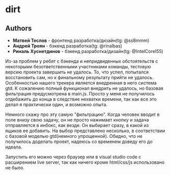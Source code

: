 # dirt
## Authors
- **Матвей Теслов** - фронтенд разработка/дизайн(tg: @ss8mmm)
- **Андрей Троян** - бэкенд разработка(tg: @rinalbas)
- **Риналь Хуснетдинов** - бэкенд разработка/дизайн(tg: @IntelCoreI55)

Из-за проблем у ребят с бэкенда и непридвиденных обстоятельств с некоторыми безответственными участниками команды, тестовую версию проекта завершить не удалось. То, что успел, попытался восстановить сам, но к финальному результату прийти не удалось. Особенностью нашего трекера является внедренная в него система gtd. К сожалению полный функционал внедрить не удалось, но базовая фильтрация предусмотрена в main.js. Просто у меня не получилось отдебажить до конца в следствие нехватки времени, так как все это делал я практически один, и возможно опыта. 

Немного скажу про эту самую "фильтрацию". Когда человек вводит в поле внизу свою задачу, он не просто нажимает кнопку и задача отправляется в инбокс, как везде. Он выбирает сразу, в какой из ящиков ее добавить. На выбор представлено несколько, в соответствии с базовой моделью gtd(немного упрощенной). Обидно, что не получилось доделать проект, надеюсь со временем доведу его до идеала.

Запустить его можно через браузер или в visual studio code с расширением live server, так как ничего кроме html/css/js использовано не было. 
